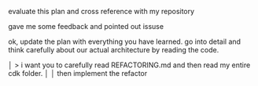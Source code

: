 evaluate this plan and cross reference with my repository

gave me some feedback and pointed out issuse

ok, update the plan with everything you have learned. go into detail and think carefully about our actual architecture by reading the code.

│ > i want you to carefully read REFACTORING.md and then read my entire cdk folder.     │
│   then implement the refactor